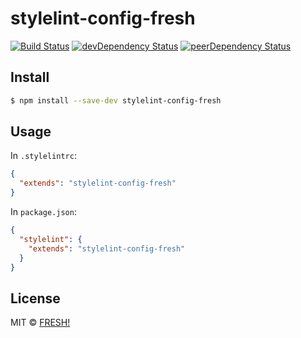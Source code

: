 # stylelint-config-fresh

[![Build Status](https://travis-ci.org/openfresh/stylelint-config-fresh.svg?branch=master)](https://travis-ci.org/openfresh/stylelint-config-fresh)
[![devDependency Status](https://david-dm.org/openfresh/stylelint-config-fresh/dev-status.svg)](https://david-dm.org/openfresh/stylelint-config-fresh?type=dev)
[![peerDependency Status](https://david-dm.org/openfresh/stylelint-config-fresh/peer-status.svg)](https://david-dm.org/openfresh/stylelint-config-fresh?type=peer)

## Install

```bash
$ npm install --save-dev stylelint-config-fresh
```

## Usage

In `.stylelintrc`:

```json
{
  "extends": "stylelint-config-fresh"
}
```

In `package.json`:

```json
{
  "stylelint": {
    "extends": "stylelint-config-fresh"
  }
}
```

## License

MIT © [FRESH!](https://github.com/openfresh)
